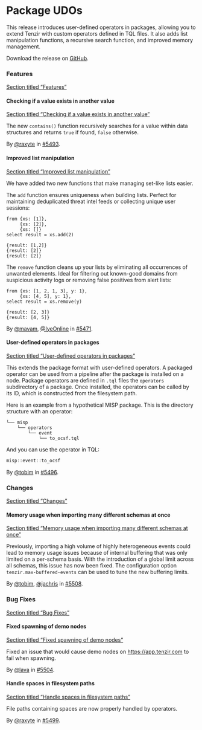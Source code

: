 # Package UDOs

This release introduces user-defined operators in packages, allowing you to extend Tenzir with custom operators defined in TQL files. It also adds list manipulation functions, a recursive search function, and improved memory management.

Download the release on [GitHub](https://github.com/tenzir/tenzir/releases/tag/v5.17.0).

### Features

[Section titled “Features”](#features)

#### Checking if a value exists in another value

[Section titled “Checking if a value exists in another value”](#checking-if-a-value-exists-in-another-value)

The new `contains()` function recursively searches for a value within data structures and returns `true` if found, `false` otherwise.

By [@raxyte](https://github.com/raxyte) in [#5493](https://github.com/tenzir/tenzir/pull/5493).

#### Improved list manipulation

[Section titled “Improved list manipulation”](#improved-list-manipulation)

We have added two new functions that make managing set-like lists easier.

The `add` function ensures uniqueness when building lists. Perfect for maintaining deduplicated threat intel feeds or collecting unique user sessions:

```tql
from {xs: [1]},
     {xs: [2]},
     {xs: []}
select result = xs.add(2)
```

```tql
{result: [1,2]}
{result: [2]}
{result: [2]}
```

The `remove` function cleans up your lists by eliminating all occurrences of unwanted elements. Ideal for filtering out known-good domains from suspicious activity logs or removing false positives from alert lists:

```tql
from {xs: [1, 2, 1, 3], y: 1},
     {xs: [4, 5], y: 1},
select result = xs.remove(y)
```

```tql
{result: [2, 3]}
{result: [4, 5]}
```

By [@mavam](https://github.com/mavam), [@IyeOnline](https://github.com/IyeOnline) in [#5471](https://github.com/tenzir/tenzir/pull/5471).

#### User-defined operators in packages

[Section titled “User-defined operators in packages”](#user-defined-operators-in-packages)

This extends the package format with user-defined operators. A packaged operator can be used from a pipeline after the package is installed on a node. Package operators are defined in `.tql` files the `operators` subdirectory of a package. Once installed, the operators can be called by its ID, which is constructed from the filesystem path.

Here is an example from a hypothetical MISP package. This is the directory structure with an operator:

```plaintext
└── misp
    └── operators
        └── event
            └── to_ocsf.tql
```

And you can use the operator in TQL:

```dart
misp::event::to_ocsf
```

By [@tobim](https://github.com/tobim) in [#5496](https://github.com/tenzir/tenzir/pull/5496).

### Changes

[Section titled “Changes”](#changes)

#### Memory usage when importing many different schemas at once

[Section titled “Memory usage when importing many different schemas at once”](#memory-usage-when-importing-many-different-schemas-at-once)

Previously, importing a high volume of highly heterogeneous events could lead to memory usage issues because of internal buffering that was only limited on a per-schema basis. With the introduction of a global limit across all schemas, this issue has now been fixed. The configuration option `tenzir.max-buffered-events` can be used to tune the new buffering limits.

By [@tobim](https://github.com/tobim), [@jachris](https://github.com/jachris) in [#5508](https://github.com/tenzir/tenzir/pull/5508).

### Bug Fixes

[Section titled “Bug Fixes”](#bug-fixes)

#### Fixed spawning of demo nodes

[Section titled “Fixed spawning of demo nodes”](#fixed-spawning-of-demo-nodes)

Fixed an issue that would cause demo nodes on <https://app.tenzir.com> to fail when spawning.

By [@lava](https://github.com/lava) in [#5504](https://github.com/tenzir/tenzir/pull/5504).

#### Handle spaces in filesystem paths

[Section titled “Handle spaces in filesystem paths”](#handle-spaces-in-filesystem-paths)

File paths containing spaces are now properly handled by operators.

By [@raxyte](https://github.com/raxyte) in [#5499](https://github.com/tenzir/tenzir/pull/5499).